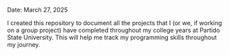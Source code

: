 Date: March 27, 2025

I created this repository to document all the projects that I 
(or we, if working on a group project) have completed throughout 
my college years at Partido State University. This will help me 
track my programming skills throughout my journey.
